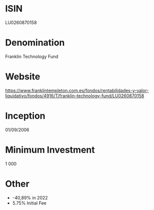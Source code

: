 # ISIN
LU0260870158

# Denomination
Franklin Technology Fund

# Website
https://www.franklintempleton.com.es/fondos/rentabilidades-y-valor-liquidativo/fondos/4916/T/franklin-technology-fund/LU0260870158

# Inception
01/09/2006

# Minimum Investment
1 000

# Other
* -40,89% in 2022
* 5.75% Initial Fee